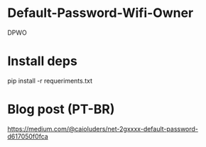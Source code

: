 # Default-Password-Wifi-Owner
DPWO

# Install deps
pip install -r requeriments.txt

# Blog post (PT-BR)
https://medium.com/@caioluders/net-2gxxxx-default-password-d617050f0fca
